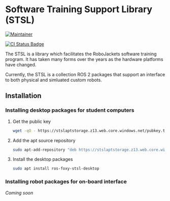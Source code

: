 # Software Training Support Library (STSL)

[![Maintainer](https://img.shields.io/badge/Maintainer-Matthew%20Barulic-blue.svg)](https://github.com/barulicm)

[![CI Status Badge](https://github.com/RoboJackets/stsl/actions/workflows/CI.yml/badge.svg)](https://github.com/RoboJackets/stsl/actions)

The STSL is a library which facilitates the RoboJackets software training program. It has taken many forms over the years as the hardware platforms have changed.

Currently, the STSL is a collection ROS 2 packages that support an interface to both physical and simluated custom robots.

## Installation

### Installing desktop packages for student computers

1. Get the public key

   ```bash
   wget -qO - https://stslaptstorage.z13.web.core.windows.net/pubkey.txt | sudo apt-key add -
   ```

1. Add the apt source repository

   ```bash
   sudo apt-add-repository "deb https://stslaptstorage.z13.web.core.windows.net/ focal main"
   ```

1. Install the desktop packages

   ```bash
   sudo apt install ros-foxy-stsl-desktop
   ```

### Installing robot packages for on-board interface

*Coming soon*
